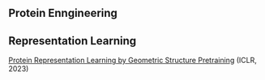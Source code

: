
## Protein Enngineering

## Representation Learning
[Protein Representation Learning by Geometric Structure Pretraining]([https://openreview.net/pdf?id=V5MEFikiBQy](https://openreview.net/pdf?id=to3qCB3tOh9)https://openreview.net/pdf?id=to3qCB3tOh9) (ICLR, 2023) <br>

